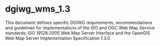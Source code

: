 # dgiwg_wms_1.3
This document defines specific DGIWG requirements, recommendations and guidelines for implementations of the ISO and OGC Web Map Service standards; ISO 19128:2005 Web Map Server Interface and the OpenGIS Web Map Server Implementation Specification 1.3.0.
